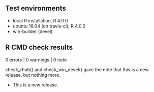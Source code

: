 ## Test environments
* local R installation, R 4.0.0
* ubuntu 16.04 (on travis-ci), R 4.0.0
* win-builder (devel)

## R CMD check results

0 errors | 0 warnings | 0 note

check_rhub() and check_win_devel() gave the note that this is a new release, but 
nothing more.


* This is a new release.
